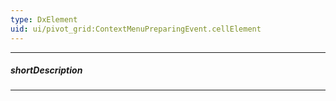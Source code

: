 ```yaml
---
type: DxElement
uid: ui/pivot_grid:ContextMenuPreparingEvent.cellElement
---
```

---
##### shortDescription
<!-- Description goes here -->

---
<!-- Description goes here -->